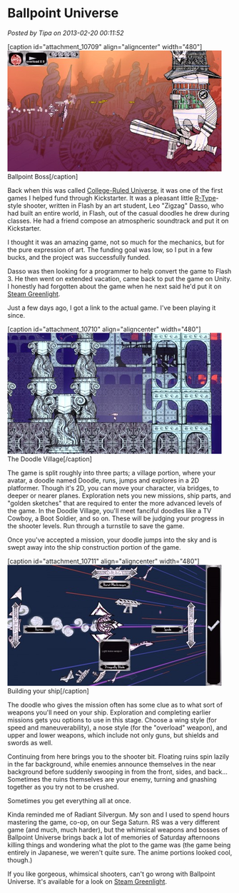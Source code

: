 # Ballpoint Universe

*Posted by Tipa on 2013-02-20 00:11:52*

[caption id="attachment\_10709" align="aligncenter" width="480"][![Ballpoint Boss](../../../uploads/2013/02/ballpoint2-70-2013-02-19-23-15-03-00-480x271.jpg)](../../../uploads/2013/02/ballpoint2-70-2013-02-19-23-15-03-00.jpg) Ballpoint Boss[/caption]

Back when this was called [College-Ruled Universe](http://www.kickstarter.com/projects/1075607244/college-ruled-universe), it was one of the first games I helped fund through Kickstarter. It was a pleasant little [R-Type](http://en.wikipedia.org/wiki/R-Type)-style shooter, written in Flash by an art student, Leo "Zigzag" Dasso, who had built an entire world, in Flash, out of the casual doodles he drew during classes. He had a friend compose an atmospheric soundtrack and put it on Kickstarter.

I thought it was an amazing game, not so much for the mechanics, but for the pure expression of art. The funding goal was low, so I put in a few bucks, and the project was successfully funded.

Dasso was then looking for a programmer to help convert the game to Flash 3. He then went on extended vacation, came back to put the game on Unity. I honestly had forgotten about the game when he next said he'd put it on [Steam Greenlight](http://steamcommunity.com/sharedfiles/filedetails/?id=100519979).

Just a few days ago, I got a link to the actual game. I've been playing it since.

[caption id="attachment\_10710" align="aligncenter" width="480"][![The Doodle Village](../../../uploads/2013/02/ballpoint2-70-2013-02-19-23-01-43-42-480x271.jpg)](../../../uploads/2013/02/ballpoint2-70-2013-02-19-23-01-43-42.jpg) The Doodle Village[/caption]

The game is split roughly into three parts; a village portion, where your avatar, a doodle named Doodle, runs, jumps and explores in a 2D platformer. Though it's 2D, you can move your character, via bridges, to deeper or nearer planes. Exploration nets you new missions, ship parts, and "golden sketches" that are required to enter the more advanced levels of the game. In the Doodle Village, you'll meet fanciful doodles like a TV Cowboy, a Boot Soldier, and so on. These will be judging your progress in the shooter levels. Run through a turnstile to save the game.

Once you've accepted a mission, your doodle jumps into the sky and is swept away into the ship construction portion of the game.

[caption id="attachment\_10711" align="aligncenter" width="480"][![Building your ship](../../../uploads/2013/02/ballpoint2-70-2013-02-19-23-02-52-95-480x271.jpg)](../../../uploads/2013/02/ballpoint2-70-2013-02-19-23-02-52-95.jpg) Building your ship[/caption]

The doodle who gives the mission often has some clue as to what sort of weapons you'll need on your ship. Exploration and completing earlier missions gets you options to use in this stage. Choose a wing style (for speed and maneuverability), a nose style (for the "overload" weapon), and upper and lower weapons, which include not only guns, but shields and swords as well.

Continuing from here brings you to the shooter bit. Floating ruins spin lazily in the far background, while enemies announce themselves in the near background before suddenly swooping in from the front, sides, and back... Sometimes the ruins themselves are your enemy, turning and gnashing together as you try not to be crushed.

Sometimes you get everything all at once.

Kinda reminded me of Radiant Silvergun. My son and I used to spend hours mastering the game, co-op, on our Sega Saturn. RS was a very different game (and much, much harder), but the whimsical weapons and bosses of Ballpoint Universe brings back a lot of memories of Saturday afternoons killing things and wondering what the plot to the game was (the game being entirely in Japanese, we weren't quite sure. The anime portions looked cool, though.)



If you like gorgeous, whimsical shooters, can't go wrong with Ballpoint Universe. It's available for a look on [Steam Greenlight](http://steamcommunity.com/sharedfiles/filedetails/?id=100519979).

